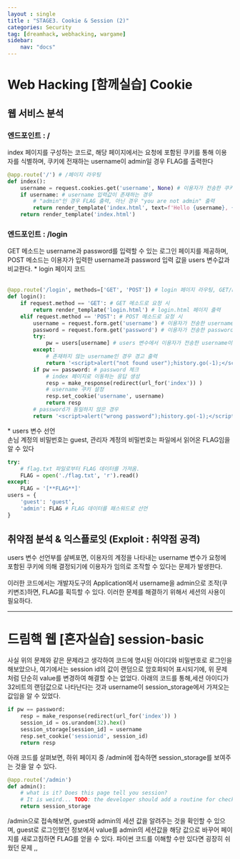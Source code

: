 ```yaml
---
layout : single
title : "STAGE3. Cookie & Session (2)"
categories: Security
tag: [dreamhack, webhacking, wargame]
sidebar:
    nav: "docs"
---
```

# Web Hacking [함께실습] Cookie
## 웹 서비스 분석
### 엔드포인트 : /
index 페이지를 구성하는 코드로, 해당 페이지에서는 요청에 포함된 쿠키를 통해 이용자를 식별하며, 쿠키에 전재하는 username이 admin일 경우 FLAG를 출력한다
```python
@app.route('/') # /페이지 라우팅
def index():
    username = request.cookies.get('username', None) # 이용자가 전송한 쿠키의 username 입력값을 가져옴
    if username: # username 입력값이 존재하는 경우
        # "admin"인 경우 FLAG 출력, 아닌 경우 "you are not admin" 출력
        return render_template('index.html', text=f'Hello {username}, {"flag is " + FLAG if username == "admin" else "you are not admin"}') 
    return render_template('index.html')
```

### 엔드포인트 : /login
GET 메소드는 username과 password를 입력할 수 있는 로그인 페이지를 제공하며, POST 메소드는 이용자가 입력한 username과 password 입력 값을 users 변수값과 비교한다.
\* login 페이지 코드 <br><br>
```python
@app.route('/login', methods=['GET', 'POST']) # login 페이지 라우팅, GET/POST 메소드로 접근 가능
def login():
    if request.method == 'GET': # GET 메소드로 요청 시
        return render_template('login.html') # login.html 페이지 출력
    elif request.method == 'POST': # POST 메소드로 요청 시
        username = request.form.get('username') # 이용자가 전송한 username 입력값을 가져옴
        password = request.form.get('password') # 이용자가 전송한 password 입력값을 가져옴
        try:
            pw = users[username] # users 변수에서 이용자가 전송한 username이 존재하는지 확인
        except: 
            # 존재하지 않는 username인 경우 경고 출력
            return '<script>alert("not found user");history.go(-1);</script>' 
        if pw == password: # password 체크
            # index 페이지로 이동하는 응답 생성
            resp = make_response(redirect(url_for('index')) ) 
            # username 쿠키 설정
            resp.set_cookie('username', username) 
            return resp 
        # password가 동일하지 않은 경우
        return '<script>alert("wrong password");history.go(-1);</script>' 
```

\* users 변수 선언<br>
손님 계정의 비밀번호는 guest, 관리자 계정의 비밀번호는 파일에서 읽어온 FLAG임을 알 수 있다
```python
try:
    # flag.txt 파일로부터 FLAG 데이터를 가져옴.
    FLAG = open('./flag.txt', 'r').read() 
except:
    FLAG = '[**FLAG**]'
users = {
    'guest': 'guest',
    'admin': FLAG # FLAG 데이터를 패스워드로 선언
}
```

## 취약점 분석 & 익스플로잇 (Exploit : 취약점 공격)
users 변수 선언부를 살벼포면, 이용자의 계정을 나타내는 username 변수가 요청에 포함된 쿠키에 의해 결정되기에 이용자가 임의로 조작할 수 있다는 문제가 발생한다.
<br><br>
이러한 코드에서는 개발자도구의 Application에서 username을 admin으로 조작(쿠키변조)하면, FLAG를 획득할 수 있다. 이러한 문제를 해결하기 위해서 세션의 사용이 필요하다.

---

# 드림핵 웹 [혼자실습] session-basic
사실 위의 문제와 같은 문제라고 생각하여 코드에 명시된 아이디와 비밀번호로 로그인을 해보았으나, 여기에서는 session id의 값이 랜덤으로 암호화되어 표시되기에, 위 문제처럼 단순히 value를 변경하여 해결할 수는 없었다. 아래의 코드를 통해,세션 아이디가 32비트의 랜덤값으로 나타난다는 것과 username이 session_storage에서 가져오는 값임을 알 수 있었다.

```python
if pw == password:
    resp = make_response(redirect(url_for('index')) )
    session_id = os.urandom(32).hex()
    session_storage[session_id] = username
    resp.set_cookie('sessionid', session_id)
    return resp 
```
아래 코드를 살펴보면, 하위 페이지 중 /admin에 접속하면 session_storage를 보여주는 것을 알 수 있다. 
```python
@app.route('/admin')
def admin():
    # what is it? Does this page tell you session? 
    # It is weird... TODO: the developer should add a routine for checking privilege 
    return session_storage
```
/admin으로 접속해보면, guest와 admin의 세션 값을 알려주는 것을 확인할 수 있으며, guest로 로그인했던 정보에서 value를 admin의 세션값을 해당 값으로 바꾸어 페이지를 새로고침하면 FLAG를 얻을 수 있다. 파이썬 코드를 이해할 수만 있다면 굉장히 쉬웠던 문제 ,,
